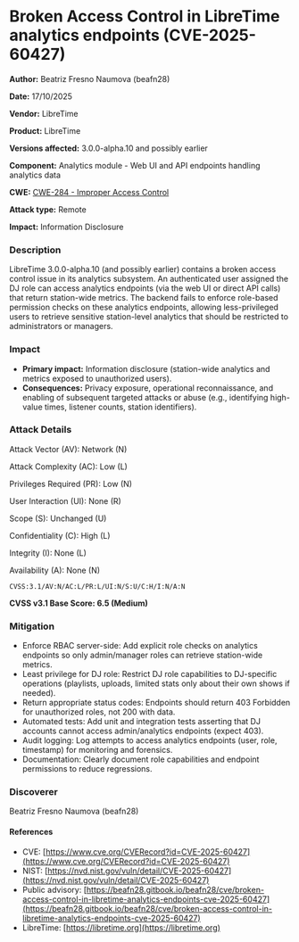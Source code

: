 # Broken Access Control in LibreTime analytics endpoints (CVE-2025-60427)

**Author:** Beatriz Fresno Naumova (beafn28)

**Date:** 17/10/2025

**Vendor:** LibreTime

**Product:** LibreTime

**Versions affected:** 3.0.0-alpha.10 and possibly earlier

**Component:** Analytics module - Web UI and API endpoints handling analytics data

**CWE:** [CWE-284 - Improper Access Control](https://cwe.mitre.org/data/definitions/284.html)

**Attack type:** Remote

**Impact:** Information Disclosure

### Description

LibreTime 3.0.0-alpha.10 (and possibly earlier) contains a broken access control issue in its analytics subsystem. An authenticated user assigned the DJ role can access analytics endpoints (via the web UI or direct API calls) that return station-wide metrics. The backend fails to enforce role-based permission checks on these analytics endpoints, allowing less-privileged users to retrieve sensitive station-level analytics that should be restricted to administrators or managers.

### Impact

* **Primary impact:** Information disclosure (station-wide analytics and metrics exposed to unauthorized users).
* **Consequences:** Privacy exposure, operational reconnaissance, and enabling of subsequent targeted attacks or abuse (e.g., identifying high-value times, listener counts, station identifiers).

### Attack Details

Attack Vector (AV): Network (N)

Attack Complexity (AC): Low (L)

Privileges Required (PR): Low (N)

User Interaction (UI): None (R)

Scope (S): Unchanged (U)

Confidentiality (C): High (L)

Integrity (I): None (L)

Availability (A): None (N)

```
CVSS:3.1/AV:N/AC:L/PR:L/UI:N/S:U/C:H/I:N/A:N
```

**CVSS v3.1 Base Score: 6.5 (Medium)**

### Mitigation

* Enforce RBAC server-side: Add explicit role checks on analytics endpoints so only admin/manager roles can retrieve station-wide metrics.
* Least privilege for DJ role: Restrict DJ role capabilities to DJ-specific operations (playlists, uploads, limited stats only about their own shows if needed).
* Return appropriate status codes: Endpoints should return 403 Forbidden for unauthorized roles, not 200 with data.
* Automated tests: Add unit and integration tests asserting that DJ accounts cannot access admin/analytics endpoints (expect 403).
* Audit logging: Log attempts to access analytics endpoints (user, role, timestamp) for monitoring and forensics.
* Documentation: Clearly document role capabilities and endpoint permissions to reduce regressions.

### Discoverer

Beatriz Fresno Naumova (beafn28)

#### References

* CVE: [https://www.cve.org/CVERecord?id=CVE-2025-60427](https://www.cve.org/CVERecord?id=CVE-2025-60427)
* NIST: [https://nvd.nist.gov/vuln/detail/CVE-2025-60427](https://nvd.nist.gov/vuln/detail/CVE-2025-60427)
* Public advisory: [https://beafn28.gitbook.io/beafn28/cve/broken-access-control-in-libretime-analytics-endpoints-cve-2025-60427](https://beafn28.gitbook.io/beafn28/cve/broken-access-control-in-libretime-analytics-endpoints-cve-2025-60427)
* LibreTime: [https://libretime.org](https://libretime.org)
